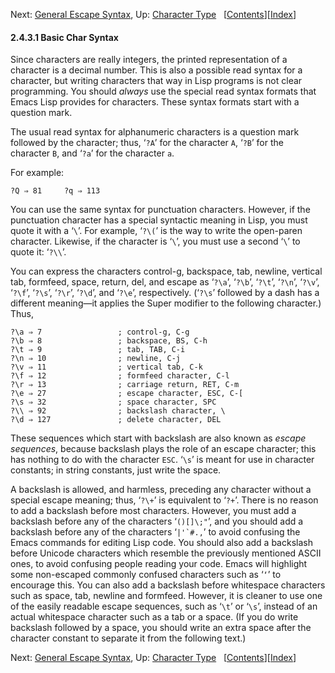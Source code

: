 <!-- This is the GNU Emacs Lisp Reference Manual
corresponding to Emacs version 27.2.

Copyright (C) 1990-1996, 1998-2021 Free Software Foundation,
Inc.

Permission is granted to copy, distribute and/or modify this document
under the terms of the GNU Free Documentation License, Version 1.3 or
any later version published by the Free Software Foundation; with the
Invariant Sections being "GNU General Public License," with the
Front-Cover Texts being "A GNU Manual," and with the Back-Cover
Texts as in (a) below.  A copy of the license is included in the
section entitled "GNU Free Documentation License."

(a) The FSF's Back-Cover Text is: "You have the freedom to copy and
modify this GNU manual.  Buying copies from the FSF supports it in
developing GNU and promoting software freedom." -->

<!-- Created by GNU Texinfo 6.7, http://www.gnu.org/software/texinfo/ -->

Next: [General Escape Syntax](General-Escape-Syntax.html), Up: [Character Type](Character-Type.html)   \[[Contents](index.html#SEC_Contents "Table of contents")]\[[Index](Index.html "Index")]

#### 2.4.3.1 Basic Char Syntax

Since characters are really integers, the printed representation of a character is a decimal number. This is also a possible read syntax for a character, but writing characters that way in Lisp programs is not clear programming. You should *always* use the special read syntax formats that Emacs Lisp provides for characters. These syntax formats start with a question mark.

The usual read syntax for alphanumeric characters is a question mark followed by the character; thus, ‘`?A`’ for the character `A`, ‘`?B`’ for the character `B`, and ‘`?a`’ for the character `a`.

For example:

    ?Q ⇒ 81     ?q ⇒ 113

You can use the same syntax for punctuation characters. However, if the punctuation character has a special syntactic meaning in Lisp, you must quote it with a ‘`\`’. For example, ‘`?\(`’ is the way to write the open-paren character. Likewise, if the character is ‘`\`’, you must use a second ‘`\`’ to quote it: ‘`?\\`’.

You can express the characters control-g, backspace, tab, newline, vertical tab, formfeed, space, return, del, and escape as ‘`?\a`’, ‘`?\b`’, ‘`?\t`’, ‘`?\n`’, ‘`?\v`’, ‘`?\f`’, ‘`?\s`’, ‘`?\r`’, ‘`?\d`’, and ‘`?\e`’, respectively. (‘`?\s`’ followed by a dash has a different meaning—it applies the Super modifier to the following character.) Thus,

    ?\a ⇒ 7                 ; control-g, C-g
    ?\b ⇒ 8                 ; backspace, BS, C-h
    ?\t ⇒ 9                 ; tab, TAB, C-i
    ?\n ⇒ 10                ; newline, C-j
    ?\v ⇒ 11                ; vertical tab, C-k
    ?\f ⇒ 12                ; formfeed character, C-l
    ?\r ⇒ 13                ; carriage return, RET, C-m
    ?\e ⇒ 27                ; escape character, ESC, C-[
    ?\s ⇒ 32                ; space character, SPC
    ?\\ ⇒ 92                ; backslash character, \
    ?\d ⇒ 127               ; delete character, DEL

These sequences which start with backslash are also known as *escape sequences*, because backslash plays the role of an escape character; this has nothing to do with the character `ESC`. ‘`\s`’ is meant for use in character constants; in string constants, just write the space.

A backslash is allowed, and harmless, preceding any character without a special escape meaning; thus, ‘`?\+`’ is equivalent to ‘`?+`’. There is no reason to add a backslash before most characters. However, you must add a backslash before any of the characters ‘`()[]\;"`’, and you should add a backslash before any of the characters ‘``|'`#.,``’ to avoid confusing the Emacs commands for editing Lisp code. You should also add a backslash before Unicode characters which resemble the previously mentioned ASCII ones, to avoid confusing people reading your code. Emacs will highlight some non-escaped commonly confused characters such as ‘`‘`’ to encourage this. You can also add a backslash before whitespace characters such as space, tab, newline and formfeed. However, it is cleaner to use one of the easily readable escape sequences, such as ‘`\t`’ or ‘`\s`’, instead of an actual whitespace character such as a tab or a space. (If you do write backslash followed by a space, you should write an extra space after the character constant to separate it from the following text.)

Next: [General Escape Syntax](General-Escape-Syntax.html), Up: [Character Type](Character-Type.html)   \[[Contents](index.html#SEC_Contents "Table of contents")]\[[Index](Index.html "Index")]
